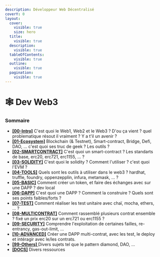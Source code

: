 ```yaml
---
description: Développeur Web Décentralisé
coverY: 0
layout:
  cover:
    visible: true
    size: hero
  title:
    visible: true
  description:
    visible: true
  tableOfContents:
    visible: true
  outline:
    visible: true
  pagination:
    visible: true
---
```


# 🕸 Dev Web3

### Sommaire

* [**\[00-Intro\]**](00-intro.md) C'est quoi le Web1, Web2 et le Web3 ? D'ou ça vient ? quel problematique résout il vraiment ? Y a t'il un avenir ?
* [**\[01-Ecosystem\]**](01-ecosystem.md) Blockchain (& Testnet), Smart-contract, Bridge, Defi, DAO, ... c'est quoi ses truc de geek ? Les outils ?
* [**\[02-SMARTCONTRACT\]**](02-smart-contract.md) C'est quoi un smart-contract ? Les standarts de base, erc20, erc721, erc1155, ... ?&#x20;
* [**\[03-SOLIDITY\]**](03-solidity.md) C'est quoi le solidity ? Comment l'utiliser ? c'est quoi l'EVM ?&#x20;
* [**\[04-TOOLS\]**](04-tools.md) Quels sont les outils à utiliser dans le web3 ? hardhat, truffle, foundry, oppenzepplin, infura, metamask, ... ?&#x20;
* [**\[05-BASIC\]**](05-basic.md) Comment créer un token, et faire des échanges avec sur une DAPP ? dev local&#x20;
* [**\[06-DAPP\]**](06-dapp.md) C'est quoi une DAPP ? Comment la construire ? Quels sont ses points faibles/forts ?&#x20;
* [**\[07-TEST\]**](07-test.md) Comment réaliser les test unitaire avec chaï, mocha, ethers, ... ?&#x20;
* [**\[08-MULTICONTRAT\]**](08-multi-contrat.md) Comment rassemblé plusieurs contrat ensemble ? fixé un prix erc20 sur un erc721 ou erc1155 ?&#x20;
* [**\[09-SECURITY\]**](09-security.md) Comprendre l'exploitation de certaines failles, re-entrancy, gas-out-limit, ...&#x20;
* [**\[10-ADVANCED\]**](10-advanced.md) Créer une DAPP multi-contrat, avec les test, le deploy et intéragir avec le/les contrats.&#x20;
* [**\[99-Others\]** ](99-others.md)Divers sujets tel que le pattern diamond, DAO, ...
* [**\[DOCS\]**](docs.md) Divers ressources
